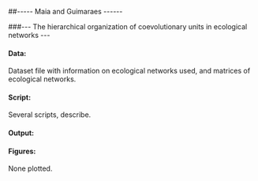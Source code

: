 
##----- Maia and Guimaraes ------

###--- The hierarchical organization of coevolutionary units in ecological networks ---

#### Data:
Dataset file with information on ecological networks used, and matrices of ecological networks.

#### Script:
Several scripts, describe.

#### Output:

#### Figures:
None plotted.
